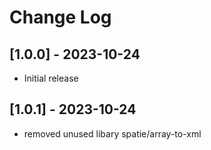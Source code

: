 # Change Log

## [1.0.0] - 2023-10-24

 - Initial release

## [1.0.1] - 2023-10-24

 - removed unused libary spatie/array-to-xml